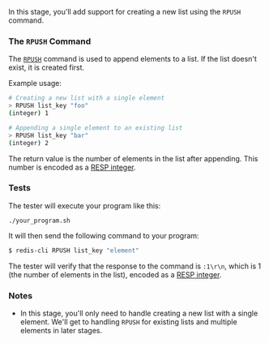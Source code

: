 In this stage, you'll add support for creating a new list using the `RPUSH` command.

### The `RPUSH` Command

The [`RPUSH`](https://redis.io/docs/latest/commands/rpush/) command is used to append elements to a list. If the list doesn't exist, it is created first.

Example usage:

```bash
# Creating a new list with a single element
> RPUSH list_key "foo"
(integer) 1

# Appending a single element to an existing list
> RPUSH list_key "bar"
(integer) 2
```

The return value is the number of elements in the list after appending. This number is encoded as a [RESP integer](https://redis.io/docs/latest/develop/reference/protocol-spec/#integers).

### Tests

The tester will execute your program like this:

```
./your_program.sh
```

It will then send the following command to your program:

```bash
$ redis-cli RPUSH list_key "element"
```

The tester will verify that the response to the command is `:1\r\n`, which is 1 (the number of elements in the list), encoded as a [RESP integer](https://redis.io/docs/latest/develop/reference/protocol-spec/#integers).

### Notes

- In this stage, you'll only need to handle creating a new list with a single element. We'll get to handling `RPUSH` for existing lists and multiple elements in later stages. 
